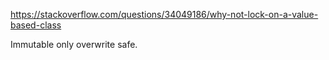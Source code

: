 https://stackoverflow.com/questions/34049186/why-not-lock-on-a-value-based-class

Immutable only overwrite safe.